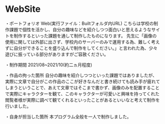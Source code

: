 # WebSite
 
・ポートフォリオ Web(実行ファイル：Builtフォルダ内URL)
こちらは学校の制作課題で個性を活かし、自分の趣味などを紹介しつつ面白いと思えるようなサイトを制作するといった課題を通して制作したものになります。
先生に「画像の使用に関しては外部に出さず、学校内のサーバーのみで運用する為、難しく考えずに自分ができることを盛り込んで制作をしてください。」と言われた為、少々遊びに振っている部分がありますがご容赦ください。

・制作期間
2021/08~2021/10(約二ヵ月程度)

・作品の拘った箇所
自分の趣味を紹介しつつといった課題ではありましたが、実際に文章で自分がこの作品のここが好きなんだと書き続けても読み手が疲れてしまうということで、あえて文章ではそこまで書かず、画像のみを配置することで実際にキャラクターを観て、このキャラクターが可愛いと興味を持ってくれた閲覧者様が実際に調べて観てくれるといったことがあるといいなと考えて制作を行いました。

・自身が担当した箇所
本プログラム全般を一人で制作しました。